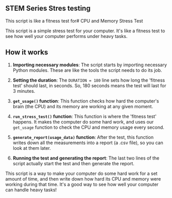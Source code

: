 ## STEM Series Stres testing

This script is like a fitness test for# CPU and Memory Stress Test

This script is a simple stress test for your computer. It's like a fitness test to see how well your computer performs under heavy tasks.

## How it works

1. **Importing necessary modules**: The script starts by importing necessary Python modules. These are like the tools the script needs to do its job.

2. **Setting the duration**: The `DURATION = 180` line sets how long the 'fitness test' should last, in seconds. So, 180 seconds means the test will last for 3 minutes.

3. **`get_usage()` function**: This function checks how hard the computer's brain (the CPU) and its memory are working at any given moment.

4. **`run_stress_test()` function**: This function is where the 'fitness test' happens. It makes the computer do some hard work, and uses our `get_usage` function to check the CPU and memory usage every second.

5. **`generate_report(usage_data)` function**: After the test, this function writes down all the measurements into a report (a .csv file), so you can look at them later.

6. **Running the test and generating the report**: The last two lines of the script actually start the test and then generate the report.

This script is a way to make your computer do some hard work for a set amount of time, and then write down how hard its CPU and memory were working during that time. It's a good way to see how well your computer can handle heavy tasks!
